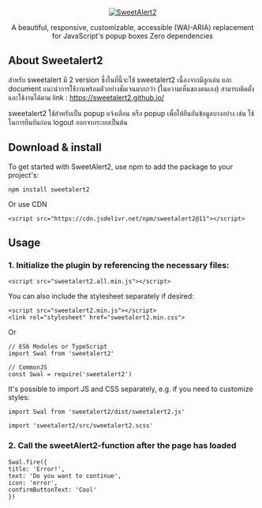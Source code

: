 <p align="center"><a href="https://sweetalert2.github.io/" target="_blank"><img id="logo-text" src="https://sweetalert2.github.io/images/SweetAlert2.png" alt="SweetAlert2"></a></p>

<p align="center">
A beautiful, responsive, customizable, accessible (WAI-ARIA) replacement for JavaScript's popup boxes
Zero dependencies
</p>

## About Sweetalert2

สำหรับ sweetalert มี 2 version ซึ่งในที่นี้จะใช้ sweetalert2 เนื่องจากมีลูกเล่น และ document แนะนำการใช้งานพร้อมตัวอย่างชัดเจนมากกว่า (ในความเห็นของตนเอง) สามารถติดตั้ง และใช้งานได้ตาม link : https://sweetalert2.github.io/

sweetalert2 ใช้สำหรับเป็น popup แจ้งเตือน หรือ popup เพื่อให้ยืนยันข้อมูลบางอย่าง เช่น ใช้ในการยืนยันก่อน logout ออกจากระบบเป็นต้น

## Download & install

To get started with SweetAlert2, use npm to add the package to your project's:

```
npm install sweetalert2
```

Or use CDN

```
<script src="https://cdn.jsdelivr.net/npm/sweetalert2@11"></script>
```

## Usage

### 1. Initialize the plugin by referencing the necessary files:

```
<script src="sweetalert2.all.min.js"></script>
```
You can also include the stylesheet separately if desired:
```
<script src="sweetalert2.min.js"></script>
<link rel="stylesheet" href="sweetalert2.min.css">
```
Or

```
// ES6 Modules or TypeScript
import Swal from 'sweetalert2'

// CommonJS
const Swal = require('sweetalert2')
```
It's possible to import JS and CSS separately, e.g. if you need to customize styles:

```
import Swal from 'sweetalert2/dist/sweetalert2.js'

import 'sweetalert2/src/sweetalert2.scss'
```

### 2. Call the sweetAlert2-function after the page has loaded

```
Swal.fire({
title: 'Error!',
text: 'Do you want to continue',
icon: 'error',
confirmButtonText: 'Cool'
})
```
